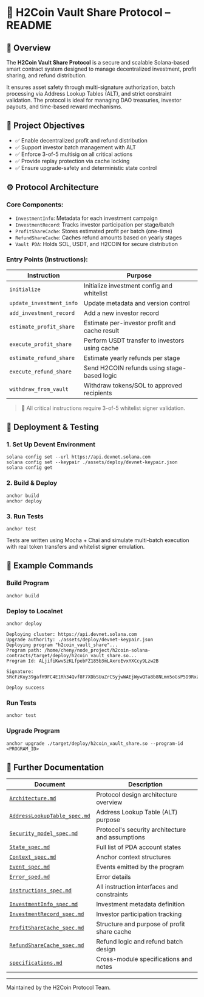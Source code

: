 # 📘 H2Coin Vault Share Protocol – README

## 🤩 Overview

The **H2Coin Vault Share Protocol** is a secure and scalable Solana-based smart contract system designed to manage decentralized investment, profit sharing, and refund distribution.

It ensures asset safety through multi-signature authorization, batch processing via Address Lookup Tables (ALT), and strict constraint validation. The protocol is ideal for managing DAO treasuries, investor payouts, and time-based reward mechanisms.

## 🌟 Project Objectives

*   ✅ Enable decentralized profit and refund distribution
*   ✅ Support investor batch management with ALT
*   ✅ Enforce 3-of-5 multisig on all critical actions
*   ✅ Provide replay protection via cache locking
*   ✅ Ensure upgrade-safety and deterministic state control

## ⚙️ Protocol Architecture

### Core Components:

*   `InvestmentInfo`: Metadata for each investment campaign
*   `InvestmentRecord`: Tracks investor participation per stage/batch
*   `ProfitShareCache`: Stores estimated profit per batch (one-time)
*   `RefundShareCache`: Caches refund amounts based on yearly stages
*   `Vault PDA`: Holds SOL, USDT, and H2COIN for secure distribution

### Entry Points (Instructions):

| Instruction | Purpose |
| --- | --- |
| `initialize` | Initialize investment config and whitelist |
| `update_investment_info` | Update metadata and version control |
| `add_investment_record` | Add a new investor record |
| `estimate_profit_share` | Estimate per-investor profit and cache result |
| `execute_profit_share` | Perform USDT transfer to investors using cache |
| `estimate_refund_share` | Estimate yearly refunds per stage |
| `execute_refund_share` | Send H2COIN refunds using stage-based logic |
| `withdraw_from_vault` | Withdraw tokens/SOL to approved recipients |

> 🔐 All critical instructions require 3-of-5 whitelist signer validation.

## 🚀 Deployment & Testing

### 1\. **Set Up Devent Environment**

```
solana config set --url https://api.devnet.solana.com
solana config set --keypair ./assets/deploy/devnet-keypair.json
solana config get
```

### 2\. **Build & Deploy**

```
anchor build
anchor deploy
```

### 3\. **Run Tests**

```
anchor test
```

Tests are written using Mocha + Chai and simulate multi-batch execution with real token transfers and whitelist signer emulation.

## 🦪 Example Commands

### Build Program

```
anchor build
```

### Deploy to Localnet

```
anchor deploy

Deploying cluster: https://api.devnet.solana.com
Upgrade authority: ./assets/deploy/devnet-keypair.json
Deploying program "h2coin_vault_share"...
Program path: /home/cheny/node_project/h2coin-solana-contracts/target/deploy/h2coin_vault_share.so...
Program Id: ALjifiKwvSzKLfpebFZ185b3mLAxroEvxYXCcy9Lzw2B

Signature: 5RcFzKuy39gafH9FC4E1Rh34Qvf8F7XDbSUuZrCSyjwWAEjWywQTa8b8NLmn5oGsP5D9Rxz39N1hiZm2Fd8wusvc

Deploy success
```

### Run Tests

```
anchor test
```

### Upgrade Program

```
anchor upgrade ./target/deploy/h2coin_vault_share.so --program-id <PROGRAM_ID>
```

## 📖 Further Documentation

| Document | Description |
| --- | --- |
| [`Architecture.md`](./docs/Architecture.md) | Protocol design architecture overview |
| [`AddressLookupTable_spec.md`](./docs/AddressLookupTable_spec.md) | Address Lookup Table (ALT) purpose |
| [`Security_model_spec.md`](./docs/Security_model_spec.md) | Protocol's security architecture and assumptions |
| [`State_spec.md`](./docs/State_spec.md) | Full list of PDA account states |
| [`Context_spec.md`](./docs/Context_spec.md) | Anchor context structures |
| [`Event_spec.md`](./docs/Event_spec.md) | Events emitted by the program |
| [`Error_sped.md`](./docs/Error_spec.md) | Error details |
| [`instructions_spec.md`](./docs/instructions_spec.md) | All instruction interfaces and constraints |
| [`InvestmentInfo_spec.md`](./docs/InvestmentInfo_spec.md) | Investment metadata definition |
| [`InvestmentRecord_spec.md`](./docs/InvestmentRecord_spec.md) | Investor participation tracking |
| [`ProfitShareCache_spec.md`](./docs/ProfitShareCache_spec.md) | Structure and purpose of profit share cache |
| [`RefundShareCache_spec.md`](./docs/RefundShareCache_spec.md) | Refund logic and refund batch design |
| [`specifications.md`](./docs/specifications.md) | Cross-module specifications and notes |

---

Maintained by the H2Coin Protocol Team.